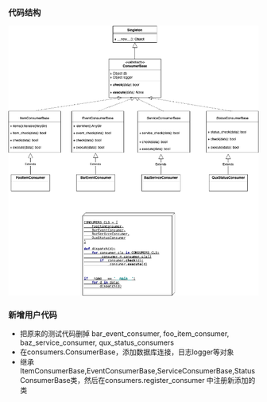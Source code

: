 ### 代码结构
![image](https://github.com/kagxin/feiyan_consume/blob/master/readme.png)

### 新增用户代码
* 把原来的测试代码删掉 bar_event_consumer, foo_item_consumer, baz_service_consumer, qux_status_consumers
* 在consumers.ConsumerBase，添加数据库连接，日志logger等对象
* 继承ItemConsumerBase,EventConsumerBase,ServiceConsumerBase,StatusConsumerBase类，然后在consumers.register_consumer 中注册新添加的类


